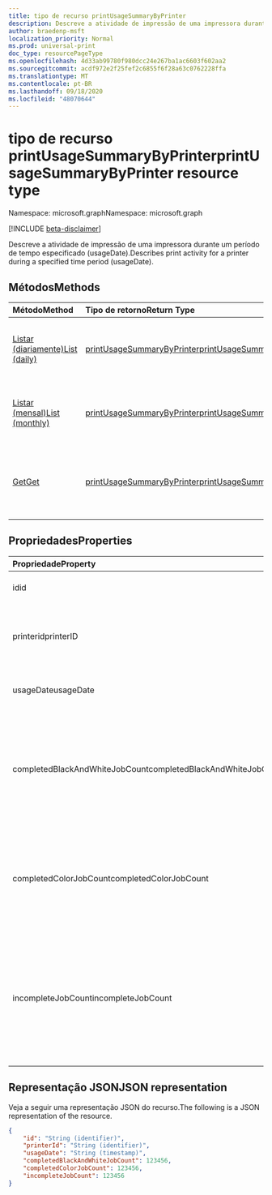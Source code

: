 ```yaml
---
title: tipo de recurso printUsageSummaryByPrinter
description: Descreve a atividade de impressão de uma impressora durante um período de tempo especificado (usageDate).
author: braedenp-msft
localization_priority: Normal
ms.prod: universal-print
doc_type: resourcePageType
ms.openlocfilehash: 4d33ab99780f980dcc24e267ba1ac6603f602aa2
ms.sourcegitcommit: acdf972e2f25fef2c6855f6f28a63c0762228ffa
ms.translationtype: MT
ms.contentlocale: pt-BR
ms.lasthandoff: 09/18/2020
ms.locfileid: "48070644"
---
```

# <a name="printusagesummarybyprinter-resource-type"></a><span data-ttu-id="ba2a1-103">tipo de recurso printUsageSummaryByPrinter</span><span class="sxs-lookup"><span data-stu-id="ba2a1-103">printUsageSummaryByPrinter resource type</span></span>

<span data-ttu-id="ba2a1-104">Namespace: microsoft.graph</span><span class="sxs-lookup"><span data-stu-id="ba2a1-104">Namespace: microsoft.graph</span></span>

[!INCLUDE [beta-disclaimer](../../includes/beta-disclaimer.md)]

<span data-ttu-id="ba2a1-105">Descreve a atividade de impressão de uma impressora durante um período de tempo especificado (usageDate).</span><span class="sxs-lookup"><span data-stu-id="ba2a1-105">Describes print activity for a printer during a specified time period (usageDate).</span></span>

## <a name="methods"></a><span data-ttu-id="ba2a1-106">Métodos</span><span class="sxs-lookup"><span data-stu-id="ba2a1-106">Methods</span></span>

| <span data-ttu-id="ba2a1-107">Método</span><span class="sxs-lookup"><span data-stu-id="ba2a1-107">Method</span></span>       | <span data-ttu-id="ba2a1-108">Tipo de retorno</span><span class="sxs-lookup"><span data-stu-id="ba2a1-108">Return Type</span></span> | <span data-ttu-id="ba2a1-109">Descrição</span><span class="sxs-lookup"><span data-stu-id="ba2a1-109">Description</span></span> |
|:-------------|:------------|:------------|
| [<span data-ttu-id="ba2a1-110">Listar (diariamente)</span><span class="sxs-lookup"><span data-stu-id="ba2a1-110">List (daily)</span></span>](../api/reportroot-list-dailyprintusagesummariesbyprinter.md) | [<span data-ttu-id="ba2a1-111">printUsageSummaryByPrinter</span><span class="sxs-lookup"><span data-stu-id="ba2a1-111">printUsageSummaryByPrinter</span></span>](printusagesummarybyprinter.md) | <span data-ttu-id="ba2a1-112">Obtenha uma lista de resumos diários de uso de impressão, agrupadas por impressora.</span><span class="sxs-lookup"><span data-stu-id="ba2a1-112">Get a list of daily print usage summaries, grouped by printer.</span></span> |
| [<span data-ttu-id="ba2a1-113">Listar (mensal)</span><span class="sxs-lookup"><span data-stu-id="ba2a1-113">List (monthly)</span></span>](../api/reportroot-list-monthlyprintusagesummariesbyprinter.md) | [<span data-ttu-id="ba2a1-114">printUsageSummaryByPrinter</span><span class="sxs-lookup"><span data-stu-id="ba2a1-114">printUsageSummaryByPrinter</span></span>](printusagesummarybyprinter.md) | <span data-ttu-id="ba2a1-115">Obter uma lista de resumos de uso de impressão mensal, agrupados por impressora.</span><span class="sxs-lookup"><span data-stu-id="ba2a1-115">Get a list of monthly print usage summaries, grouped by printer.</span></span> |
| [<span data-ttu-id="ba2a1-116">Get</span><span class="sxs-lookup"><span data-stu-id="ba2a1-116">Get</span></span>](../api/printusagesummarybyprinter-get.md) | [<span data-ttu-id="ba2a1-117">printUsageSummaryByPrinter</span><span class="sxs-lookup"><span data-stu-id="ba2a1-117">printUsageSummaryByPrinter</span></span>](printusagesummarybyprinter.md) | <span data-ttu-id="ba2a1-118">Leia as propriedades e os relacionamentos de um objeto **printUsageSummaryByPrinter** .</span><span class="sxs-lookup"><span data-stu-id="ba2a1-118">Read the properties and relationships of a **printUsageSummaryByPrinter** object.</span></span> |

## <a name="properties"></a><span data-ttu-id="ba2a1-119">Propriedades</span><span class="sxs-lookup"><span data-stu-id="ba2a1-119">Properties</span></span>
| <span data-ttu-id="ba2a1-120">Propriedade</span><span class="sxs-lookup"><span data-stu-id="ba2a1-120">Property</span></span>     | <span data-ttu-id="ba2a1-121">Tipo</span><span class="sxs-lookup"><span data-stu-id="ba2a1-121">Type</span></span>        | <span data-ttu-id="ba2a1-122">Descrição</span><span class="sxs-lookup"><span data-stu-id="ba2a1-122">Description</span></span> |
|:-------------|:------------|:------------|
|<span data-ttu-id="ba2a1-123">id</span><span class="sxs-lookup"><span data-stu-id="ba2a1-123">id</span></span>|<span data-ttu-id="ba2a1-124">Cadeia de caracteres</span><span class="sxs-lookup"><span data-stu-id="ba2a1-124">String</span></span>|<span data-ttu-id="ba2a1-125">A ID deste Resumo de uso.</span><span class="sxs-lookup"><span data-stu-id="ba2a1-125">The ID of this usage summary.</span></span>|
|<span data-ttu-id="ba2a1-126">printerid</span><span class="sxs-lookup"><span data-stu-id="ba2a1-126">printerID</span></span>|<span data-ttu-id="ba2a1-127">Cadeia de caracteres</span><span class="sxs-lookup"><span data-stu-id="ba2a1-127">String</span></span>|<span data-ttu-id="ba2a1-128">A ID da impressora representada por essas estatísticas.</span><span class="sxs-lookup"><span data-stu-id="ba2a1-128">The ID of the printer represented by these statistics.</span></span>|
|<span data-ttu-id="ba2a1-129">usageDate</span><span class="sxs-lookup"><span data-stu-id="ba2a1-129">usageDate</span></span>|<span data-ttu-id="ba2a1-130">Data</span><span class="sxs-lookup"><span data-stu-id="ba2a1-130">Date</span></span>|<span data-ttu-id="ba2a1-131">A data associada a essas estatísticas.</span><span class="sxs-lookup"><span data-stu-id="ba2a1-131">The date associated with these statistics.</span></span>|
|<span data-ttu-id="ba2a1-132">completedBlackAndWhiteJobCount</span><span class="sxs-lookup"><span data-stu-id="ba2a1-132">completedBlackAndWhiteJobCount</span></span>|<span data-ttu-id="ba2a1-133">Int64</span><span class="sxs-lookup"><span data-stu-id="ba2a1-133">Int64</span></span>|<span data-ttu-id="ba2a1-134">O número de trabalhos de impressão em preto e branco concluídos pela impressora na data associada.</span><span class="sxs-lookup"><span data-stu-id="ba2a1-134">The number of black and white print jobs completed by the printer on the associated date.</span></span>|
|<span data-ttu-id="ba2a1-135">completedColorJobCount</span><span class="sxs-lookup"><span data-stu-id="ba2a1-135">completedColorJobCount</span></span>|<span data-ttu-id="ba2a1-136">Int64</span><span class="sxs-lookup"><span data-stu-id="ba2a1-136">Int64</span></span>|<span data-ttu-id="ba2a1-137">O número de trabalhos de impressão de cores concluídos pela impressora na data associada.</span><span class="sxs-lookup"><span data-stu-id="ba2a1-137">The number of color print jobs completed by the printer on the associated date.</span></span>|
|<span data-ttu-id="ba2a1-138">incompleteJobCount</span><span class="sxs-lookup"><span data-stu-id="ba2a1-138">incompleteJobCount</span></span>|<span data-ttu-id="ba2a1-139">Int64</span><span class="sxs-lookup"><span data-stu-id="ba2a1-139">Int64</span></span>|<span data-ttu-id="ba2a1-140">O número de trabalhos de impressão que foram enfileirados para a impressora, mas que não foram concluídos, na data associada.</span><span class="sxs-lookup"><span data-stu-id="ba2a1-140">The number of print jobs that were queued for the printer, but not completed, on the associated date.</span></span>|

## <a name="json-representation"></a><span data-ttu-id="ba2a1-141">Representação JSON</span><span class="sxs-lookup"><span data-stu-id="ba2a1-141">JSON representation</span></span>

<span data-ttu-id="ba2a1-142">Veja a seguir uma representação JSON do recurso.</span><span class="sxs-lookup"><span data-stu-id="ba2a1-142">The following is a JSON representation of the resource.</span></span>

<!-- {
  "blockType": "resource",
  "optionalProperties": [

  ],
  "@odata.type": "microsoft.graph.printUsageSummaryByPrinter"
}-->

```json
{
    "id": "String (identifier)",
    "printerId": "String (identifier)",
    "usageDate": "String (timestamp)",
    "completedBlackAndWhiteJobCount": 123456,
    "completedColorJobCount": 123456,
    "incompleteJobCount": 123456
}
```

<!-- uuid: 8fcb5dbc-d5aa-4681-8e31-b001d5168d79
2015-10-25 14:57:30 UTC -->
<!-- {
  "type": "#page.annotation",
  "description": "printUsageSummaryByPrinter resource",
  "keywords": "",
  "section": "documentation",
  "tocPath": ""
}-->

